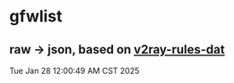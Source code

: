 # gfwlist
## raw -> json, based on [v2ray-rules-dat](https://github.com/Loyalsoldier/v2ray-rules-dat)
Tue Jan 28 12:00:49 AM CST 2025

